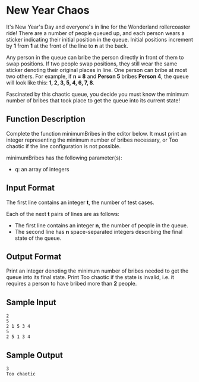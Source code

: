 # New Year Chaos

It's New Year's Day and everyone's in line for the Wonderland rollercoaster ride! There are a number of people queued up, and each person wears a sticker indicating their initial position in the queue. Initial positions increment by **1** from **1** at the front of the line to **n** at the back.

Any person in the queue can bribe the person directly in front of them to swap positions. If two people swap positions, they still wear the same sticker denoting their original places in line. One person can bribe at most two others. For example, if **n = 8** and **Person 5** bribes **Person 4**, the queue will look like this: **1, 2, 3, 5, 4, 6, 7, 8**.

Fascinated by this chaotic queue, you decide you must know the minimum number of bribes that took place to get the queue into its current state!

## Function Description

Complete the function minimumBribes in the editor below. It must print an integer representing the minimum number of bribes necessary, or Too chaotic if the line configuration is not possible.

minimumBribes has the following parameter(s):

* q: an array of integers

## Input Format

The first line contains an integer **t**, the number of test cases.

Each of the next **t** pairs of lines are as follows:

* The first line contains an integer **n**, the number of people in the queue.
* The second line has **n** space-separated integers describing the final state of the queue.

## Output Format

Print an integer denoting the minimum number of bribes needed to get the queue into its final state. Print Too chaotic if the state is invalid, i.e. it requires a person to have bribed more than **2** people.

## Sample Input

```plain
2
5
2 1 5 3 4
5
2 5 1 3 4
```

## Sample Output

```plain
3
Too chaotic
```
